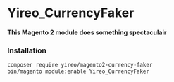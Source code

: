 # Yireo_CurrencyFaker

**This Magento 2 module does something spectaculair**

### Installation
```bash
composer require yireo/magento2-currency-faker
bin/magento module:enable Yireo_CurrencyFaker
```